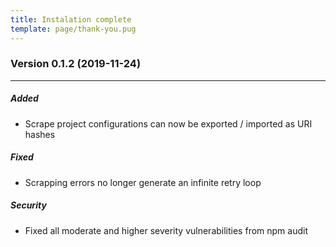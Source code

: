 ```yaml
---
title: Instalation complete
template: page/thank-you.pug
---
```

<h3 class="title">Version 0.1.2 (2019-11-24)</h3>
<hr/>

<h5 class="subtitle">Added</h5>

- Scrape project configurations can now be exported / imported as URI hashes

<h5 class="subtitle">Fixed</h5>

- Scrapping errors no longer generate an infinite retry loop

<h5 class="subtitle">Security</h5>

- Fixed all moderate and higher severity vulnerabilities from npm audit
